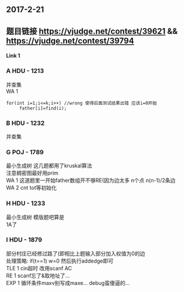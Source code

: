 ## 2017-2-21
## 题目链接 https://vjudge.net/contest/39621 && https://vjudge.net/contest/39794

#### Link 1
    
### A HDU - 1213</br>
并查集</br>
WA 1 </br> 
    
    for(int i=1;i<=k;i++) //wrong 使得后面测试结果出错 应该i=0开始
         father[i]=find(i);
    
    
### B HDU - 1232</br>
并查集

### G POJ - 1789
最小生成树 这几题都用了kruskal算法</br>
注意稠密图最好用prim </br>
WA 1 这道题里一开始father数组开不够RE(因为边太多 n个点 n(n-1)/2条边</br>
WA 2 cnt tot等初始化

### H HDU - 1233 
最小生成树 模版题吧算是</br>
1A了

### I HDU - 1879
部分村庄已经修过路了(即相比上题输入部分加入权值为0的边</br>
处理策略: if(t==1) w=0 然后执行addedge即可</br>
TLE 1 cin超时 改用scanf AC</br>
RE 1 scanf忘了&取地址了...</br>
EXP 1 循环条件maxv别写成maxe... debug蛮傻逼的...</br>

